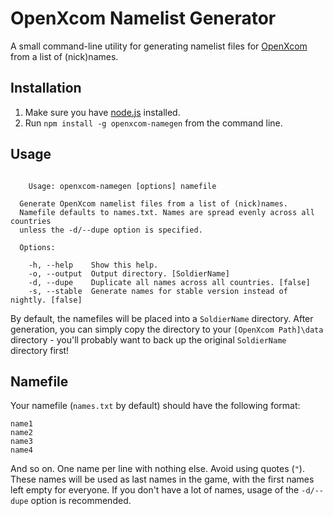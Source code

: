 # OpenXcom Namelist Generator

A small command-line utility for generating namelist files for [OpenXcom](http://openxcom.org) from a list of (nick)names.

## Installation

1. Make sure you have [node.js](http://nodejs.org) installed.
2. Run `npm install -g openxcom-namegen` from the command line.

## Usage

```

    Usage: openxcom-namegen [options] namefile

  Generate OpenXcom namelist files from a list of (nick)names.
  Namefile defaults to names.txt. Names are spread evenly across all countries
  unless the -d/--dupe option is specified.

  Options:

    -h, --help    Show this help.
    -o, --output  Output directory. [SoldierName]
    -d, --dupe    Duplicate all names across all countries. [false]
    -s, --stable  Generate names for stable version instead of nightly. [false]

```

By default, the namefiles will be placed into a `SoldierName` directory. After generation, you can simply copy the directory to your `[OpenXcom Path]\data` directory - you'll probably want to back up the original `SoldierName` directory first!
## Namefile

Your namefile (`names.txt` by default) should have the following format:

```
name1
name2
name3
name4
```

And so on. One name per line with nothing else. Avoid using quotes (`"`). These names will be used as last names in the game, with the first names left empty for everyone. If you don't have a lot of names, usage of the `-d/--dupe` option is recommended.